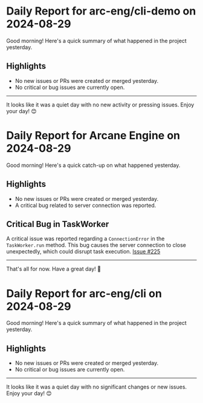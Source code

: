 # Daily Report for arc-eng/cli-demo on 2024-08-29

Good morning! Here's a quick summary of what happened in the project yesterday.

## Highlights
- No new issues or PRs were created or merged yesterday.
- No critical or bug issues are currently open.

---

It looks like it was a quiet day with no new activity or pressing issues. Enjoy your day! 😊


# Daily Report for Arcane Engine on 2024-08-29

Good morning! Here's a quick catch-up on what happened yesterday.

## Highlights
- No new issues or PRs were created or merged yesterday.
- A critical bug related to server connection was reported.

## Critical Bug in TaskWorker
A critical issue was reported regarding a `ConnectionError` in the `TaskWorker.run` method. This bug causes the server connection to close unexpectedly, which could disrupt task execution. [Issue #225](https://github.com/arc-eng/studio/issues/225)

---

That's all for now. Have a great day! 🚀


# Daily Report for arc-eng/cli on 2024-08-29

Good morning! Here's a quick summary of what happened in the project yesterday.

## Highlights
- No new issues or PRs were created or merged yesterday.
- No critical or bug issues are currently open.

---

It looks like it was a quiet day with no significant changes or new issues. Enjoy your day! 😊


